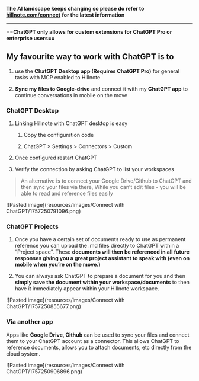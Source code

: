**The AI landscape keeps changing so please do refer to** [**hillnote.com/connect**](https://hillnote.com/connect) **for the latest information**

* * *

**==ChatGPT only allows for custom extensions for ChatGPT Pro or enterprise users==**

## My favourite way to work with ChatGPT is to

1.  use the **ChatGPT Desktop app (Requires ChatGPT Pro)** for general tasks with MCP enabled to Hillnote
    
2.  **Sync my files to Google-drive** and connect it with my **ChatGPT app** to continue conversations in mobile on the move
    

### ChatGPT Desktop

1.  Linking Hillnote with ChatGPT desktop is easy
    
    1.  Copy the configuration code
        
    2.  ChatGPT > Settings > Connectors > Custom
        
2.  Once configured restart ChatGPT
    
3.  Verify the connection by asking ChatGPT to list your workspaces
    

> An alternative is to connect your Google Drive/Github to ChatGPT and then sync your files via there, While you can’t edit files - you will be able to read and reference files easily

![Pasted image](resources/images/Connect with ChatGPT/1757250791096.png)

### ChatGPT Projects

1.  Once you have a certain set of documents ready to use as permanent reference you can upload the .md files directly to ChatGPT within a “Project space”. These **documents will then be referenced in all future responses giving you a great project assistant to speak with (even on mobile when you’re on the move.)**
    
2.  You can always ask ChatGPT to prepare a document for you and then **simply save the document within your workspace/documents** to then have it immediately appear within your Hillnote workspace.
    

![Pasted image](resources/images/Connect with ChatGPT/1757250855677.png)

### Via another app

Apps like **Google Drive, Github** can be used to sync your files and connect them to your ChatGPT account as a connector. This allows ChatGPT to reference documents, allows you to attach documents, etc directly from the cloud system.

![Pasted image](resources/images/Connect with ChatGPT/1757250906896.png)